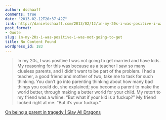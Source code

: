 ```yaml
---
author: dschaaff
comments: true
date: "2013-02-12T20:37:42Z"
link: http://danielschaaff.com/2013/02/12/in-my-20s-i-was-positive-i-was-not-going-to-get/
post_format:
- Quote
slug: in-my-20s-i-was-positive-i-was-not-going-to-get
title: No Content Found
wordpress_id: 183
---
```


<blockquote>In my 20s, I was positive I was not going to get married and have kids. My reasoning for this was because as a teacher I saw so many clueless parents, and I didn’t want to be part of the problem. I had a teacher, a good friend and mother of two, take me to task for such thinking. You don’t go into parenting thinking about how many bad things you could do, she explained; you become a parent to make the world better, through making a better world for your child. My retort to my friend was a whine: “But what if your kid is a fuckup?” My friend looked right at me. “But it’s your fuckup.”</blockquote>





[On being a parent in tragedy | Slay All Dragons](http://slayalldragons.wordpress.com/2012/12/20/on-being-the-parent-in-tragedy/)
